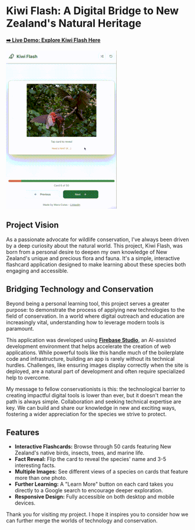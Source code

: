 # Kiwi Flash: A Digital Bridge to New Zealand's Natural Heritage

**[➡️ Live Demo: Explore Kiwi Flash Here](https://mara-cutas.github.io/Kiwi-Flash/)**

![kiwi-flash.gif](kiwi-flash.gif)

## Project Vision

As a passionate advocate for wildlife conservation, I've always been driven by a deep curiosity about the natural world. This project, Kiwi Flash, was born from a personal desire to deepen my own knowledge of New Zealand's unique and precious flora and fauna. It's a simple, interactive flashcard application designed to make learning about these species both engaging and accessible.

## Bridging Technology and Conservation

Beyond being a personal learning tool, this project serves a greater purpose: to demonstrate the process of applying new technologies to the field of conservation. In a world where digital outreach and education are increasingly vital, understanding how to leverage modern tools is paramount.

This application was developed using **[Firebase Studio](https://studio.firebase.google.com/)**, an AI-assisted development environment that helps accelerate the creation of web applications. While powerful tools like this handle much of the boilerplate code and infrastructure, building an app is rarely without its technical hurdles. Challenges, like ensuring images display correctly when the site is deployed, are a natural part of development and often require specialized help to overcome.

My message to fellow conservationists is this: the technological barrier to creating impactful digital tools is lower than ever, but it doesn't mean the path is always simple. Collaboration and seeking technical expertise are key. We can build and share our knowledge in new and exciting ways, fostering a wider appreciation for the species we strive to protect.

## Features

*   **Interactive Flashcards:** Browse through 50 cards featuring New Zealand's native birds, insects, trees, and marine life.
*   **Fact Reveal:** Flip the card to reveal the species' name and 3-5 interesting facts.
*   **Multiple Images:** See different views of a species on cards that feature more than one photo.
*   **Further Learning:** A "Learn More" button on each card takes you directly to a Google search to encourage deeper exploration.
*   **Responsive Design:** Fully accessible on both desktop and mobile devices.

Thank you for visiting my project. I hope it inspires you to consider how we can further merge the worlds of technology and conservation.
